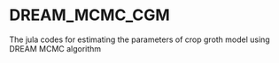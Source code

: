 # DREAM_MCMC_CGM
The jula codes for estimating the parameters of crop groth model using DREAM MCMC algorithm 
